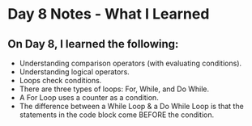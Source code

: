 # Day 8 Notes - What I Learned

## On Day 8, I learned the following:

* Understanding comparison operators (with evaluating conditions).
* Understanding logical operators.
* Loops check conditions.
* There are three types of loops: For, While, and Do While.
* A For Loop uses a counter as a condition.
* The difference between a While Loop & a Do While Loop is that the statements in the code block come BEFORE the condition.